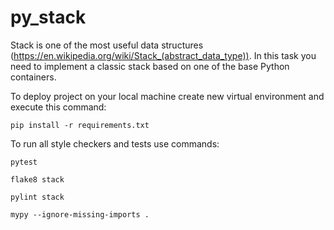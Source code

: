 # py_stack

Stack is one of the most useful data structures (https://en.wikipedia.org/wiki/Stack_(abstract_data_type)). In this task you need to implement a classic stack based on one of the base Python containers. 

To deploy project on your local machine create new virtual environment and execute this command:

`pip install -r requirements.txt`

To run all style checkers and tests use commands:

`pytest `

`flake8 stack`

`pylint stack`

`mypy --ignore-missing-imports .`

